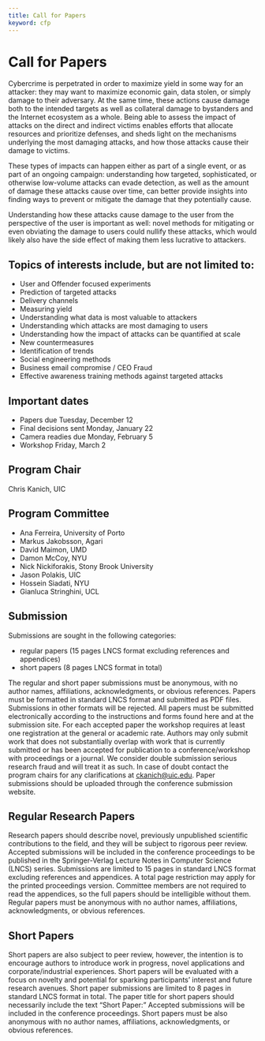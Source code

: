 ```yaml
---
title: Call for Papers
keyword: cfp
---
```


# Call for Papers

Cybercrime is perpetrated in order to maximize yield in some way for an
attacker: they may want to maximize economic gain, data stolen, or simply
damage to their adversary. At the same time, these actions cause damage both to
the intended targets as well as collateral damage to bystanders and the
Internet ecosystem as a whole. Being able to assess the impact of attacks on
the direct and indirect victims enables efforts that allocate resources and
prioritize defenses, and sheds light on the mechanisms underlying the most
damaging attacks, and how those attacks cause their damage to victims.

These types of impacts can happen either as part of a single event, or as part
of an ongoing campaign: understanding how targeted, sophisticated, or otherwise
low-volume attacks can evade detection, as well as the amount of damage these
attacks cause over time, can better provide insights into finding ways to
prevent or mitigate the damage that they potentially cause.


Understanding how these attacks cause damage to the user from the perspective
of the user is important as well: novel methods for mitigating or even
obviating the damage to users could nullify these attacks, which would likely
also have the side effect of making them less lucrative to attackers.


## Topics of interests include, but are not limited to:

* User and Offender focused experiments
* Prediction of targeted attacks
* Delivery channels
* Measuring yield
* Understanding what data is most valuable to attackers
* Understanding which attacks are most damaging to users
* Understanding how the impact of attacks can be quantified at scale
* New countermeasures
* Identification of trends
* Social engineering methods
* Business email compromise / CEO Fraud
* Effective awareness training methods against targeted attacks

## Important dates

* Papers due Tuesday, December 12
* Final decisions sent Monday, January 22
* Camera readies due Monday, February 5
* Workshop Friday, March 2

## Program Chair

Chris Kanich, UIC

## Program Committee

* Ana Ferreira, University of Porto
* Markus Jakobsson, Agari
* David Maimon, UMD
* Damon McCoy, NYU
* Nick Nickiforakis, Stony Brook University
* Jason Polakis, UIC
* Hossein Siadati, NYU
* Gianluca Stringhini, UCL


## Submission

Submissions are sought in the following categories: 
* regular papers (15 pages LNCS format excluding references and appendices)
* short papers (8 pages LNCS format in total)

The regular and short paper submissions must be anonymous, with no author
names, affiliations, acknowledgments, or obvious references. Papers must be
formatted in standard LNCS format and submitted as PDF files. Submissions in
other formats will be rejected. All papers must be submitted electronically
according to the instructions and forms found here and at the submission site.
For each accepted paper the workshop requires at least one registration at the
general or academic rate. Authors may only submit work that does not
substantially overlap with work that is currently submitted or has been
accepted for publication to a conference/workshop with proceedings or a
journal. We consider double submission serious research fraud and will treat it
as such. In case of doubt contact the program chairs for any clarifications at
<ckanich@uic.edu>. Paper submissions should be uploaded through the conference
submission website.

## Regular Research Papers

Research papers should describe novel, previously unpublished scientific
contributions to the field, and they will be subject to rigorous peer review.
Accepted submissions will be included in the conference proceedings to be
published in the Springer-Verlag Lecture Notes in Computer Science (LNCS)
series. Submissions are limited to 15 pages in standard LNCS format excluding
references and appendices. A total page restriction may apply for the printed
proceedings version. Committee members are not required to read the appendices,
so the full papers should be intelligible without them. Regular papers must be
anonymous with no author names, affiliations, acknowledgments, or obvious
references.

## Short Papers

Short papers are also subject to peer review, however, the intention is to
encourage authors to introduce work in progress, novel applications and
corporate/industrial experiences. Short papers will be evaluated with a focus
on novelty and potential for sparking participants’ interest and future
research avenues. Short paper submissions are limited to 8 pages in standard
LNCS format in total. The paper title for short papers should necessarily
include the text “Short Paper:” Accepted submissions will be included in the
conference proceedings. Short papers must be also anonymous with no author
names, affiliations, acknowledgments, or obvious references.

